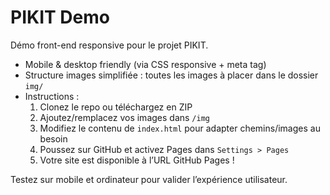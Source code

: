 # PIKIT Demo

Démo front-end responsive pour le projet PIKIT.

- Mobile & desktop friendly (via CSS responsive + meta tag)
- Structure images simplifiée : toutes les images à placer dans le dossier `img/`
- Instructions :
    1. Clonez le repo ou téléchargez en ZIP
    2. Ajoutez/remplacez vos images dans `/img`
    3. Modifiez le contenu de `index.html` pour adapter chemins/images au besoin
    4. Poussez sur GitHub et activez Pages dans `Settings > Pages`
    5. Votre site est disponible à l’URL GitHub Pages !

Testez sur mobile et ordinateur pour valider l’expérience utilisateur.
